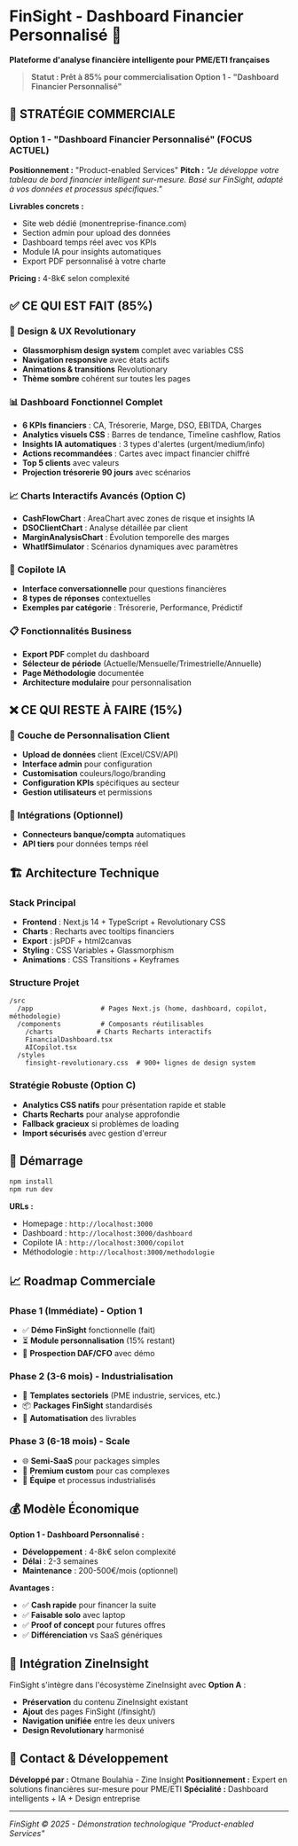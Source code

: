 # FinSight - Dashboard Financier Personnalisé 🚀

**Plateforme d'analyse financière intelligente pour PME/ETI françaises**

> **Statut : Prêt à 85% pour commercialisation Option 1 - "Dashboard Financier Personnalisé"**

## 🎯 **STRATÉGIE COMMERCIALE**

### Option 1 - "Dashboard Financier Personnalisé" (FOCUS ACTUEL)
**Positionnement :** "Product-enabled Services"
**Pitch :** *"Je développe votre tableau de bord financier intelligent sur-mesure. Basé sur FinSight, adapté à vos données et processus spécifiques."*

**Livrables concrets :**
- Site web dédié (monentreprise-finance.com)
- Section admin pour upload des données
- Dashboard temps réel avec vos KPIs
- Module IA pour insights automatiques
- Export PDF personnalisé à votre charte

**Pricing :** 4-8k€ selon complexité

## ✅ **CE QUI EST FAIT (85%)**

### 🎨 **Design & UX Revolutionary**
- **Glassmorphism design system** complet avec variables CSS
- **Navigation responsive** avec états actifs
- **Animations & transitions** Revolutionary
- **Thème sombre** cohérent sur toutes les pages

### 📊 **Dashboard Fonctionnel Complet**
- **6 KPIs financiers** : CA, Trésorerie, Marge, DSO, EBITDA, Charges
- **Analytics visuels CSS** : Barres de tendance, Timeline cashflow, Ratios
- **Insights IA automatiques** : 3 types d'alertes (urgent/medium/info)
- **Actions recommandées** : Cartes avec impact financier chiffré
- **Top 5 clients** avec valeurs
- **Projection trésorerie 90 jours** avec scénarios

### 📈 **Charts Interactifs Avancés (Option C)**
- **CashFlowChart** : AreaChart avec zones de risque et insights IA
- **DSOClientChart** : Analyse détaillée par client
- **MarginAnalysisChart** : Évolution temporelle des marges
- **WhatIfSimulator** : Scénarios dynamiques avec paramètres

### 🤖 **Copilote IA**
- **Interface conversationnelle** pour questions financières
- **8 types de réponses** contextuelles
- **Exemples par catégorie** : Trésorerie, Performance, Prédictif

### 📋 **Fonctionnalités Business**
- **Export PDF** complet du dashboard
- **Sélecteur de période** (Actuelle/Mensuelle/Trimestrielle/Annuelle)
- **Page Méthodologie** documentée
- **Architecture modulaire** pour personnalisation

## ❌ **CE QUI RESTE À FAIRE (15%)**

### 🔧 **Couche de Personnalisation Client**
- **Upload de données** client (Excel/CSV/API)
- **Interface admin** pour configuration
- **Customisation** couleurs/logo/branding
- **Configuration KPIs** spécifiques au secteur
- **Gestion utilisateurs** et permissions

### 🔗 **Intégrations (Optionnel)**
- **Connecteurs banque/compta** automatiques
- **API tiers** pour données temps réel

## 🏗️ **Architecture Technique**

### Stack Principal
- **Frontend** : Next.js 14 + TypeScript + Revolutionary CSS
- **Charts** : Recharts avec tooltips financiers
- **Export** : jsPDF + html2canvas
- **Styling** : CSS Variables + Glassmorphism
- **Animations** : CSS Transitions + Keyframes

### Structure Projet
```
/src
  /app                 # Pages Next.js (home, dashboard, copilot, méthodologie)
  /components          # Composants réutilisables
    /charts           # Charts Recharts interactifs
    FinancialDashboard.tsx
    AICopilot.tsx
  /styles
    finsight-revolutionary.css  # 900+ lignes de design system
```

### Stratégie Robuste (Option C)
- **Analytics CSS natifs** pour présentation rapide et stable
- **Charts Recharts** pour analyse approfondie
- **Fallback gracieux** si problèmes de loading
- **Import sécurisés** avec gestion d'erreur

## 🚀 **Démarrage**

```bash
npm install
npm run dev
```

**URLs :**
- Homepage : `http://localhost:3000`
- Dashboard : `http://localhost:3000/dashboard`
- Copilote IA : `http://localhost:3000/copilot`
- Méthodologie : `http://localhost:3000/methodologie`

## 📈 **Roadmap Commerciale**

### Phase 1 (Immédiate) - Option 1
- ✅ **Démo FinSight** fonctionnelle (fait)
- ⏳ **Module personnalisation** (15% restant)
- 🎯 **Prospection DAF/CFO** avec démo

### Phase 2 (3-6 mois) - Industrialisation
- 🔄 **Templates sectoriels** (PME industrie, services, etc.)
- 📦 **Packages FinSight** standardisés
- 🤖 **Automatisation** des livrables

### Phase 3 (6-18 mois) - Scale
- 🌐 **Semi-SaaS** pour packages simples
- 💼 **Premium custom** pour cas complexes
- 🚀 **Équipe** et processus industrialisés

## 💰 **Modèle Économique**

**Option 1 - Dashboard Personnalisé :**
- **Développement** : 4-8k€ selon complexité
- **Délai** : 2-3 semaines
- **Maintenance** : 200-500€/mois (optionnel)

**Avantages :**
- ✅ **Cash rapide** pour financer la suite
- ✅ **Faisable solo** avec laptop
- ✅ **Proof of concept** pour futures offres
- ✅ **Différenciation** vs SaaS génériques

## 🔗 **Intégration ZineInsight**

FinSight s'intègre dans l'écosystème ZineInsight avec **Option A** :
- **Préservation** du contenu ZineInsight existant
- **Ajout** des pages FinSight (/finsight/)
- **Navigation unifiée** entre les deux univers
- **Design Revolutionary** harmonisé

## 📧 **Contact & Développement**

**Développé par :** Otmane Boulahia - Zine Insight
**Positionnement :** Expert en solutions financières sur-mesure pour PME/ETI
**Spécialité :** Dashboard intelligents + IA + Design entreprise

---

*FinSight © 2025 - Démonstration technologique "Product-enabled Services"*